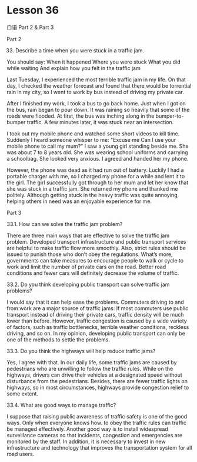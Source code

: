 # Lesson 36

口语 Part 2 & Part 3

Part 2

33.   Describe a time when you were stuck in a traffic jam. 

You should say:
When it happened
Where you were stuck
What you did while waiting
And explain how you felt in the traffic jam

Last Tuesday, I experienced the most terrible traffic jam in my life. On that day, I checked the weather forecast and found that there would be torrential rain in my city, so I went to work by bus instead of driving my private car.

After I finished my work, I took a bus to go back home. Just when I got on the bus, rain began to pour down. It was raining so heavily that some of the roads were flooded. At first, the bus was inching along in the bumper-to-bumper traffic. A few minutes later, it was stuck near an intersection.

I took out my mobile phone and watched some short videos to kill time. Suddenly I heard someone whisper to me: "Excuse me Can I use your mobile phone to call my mum?" I saw a young girl standing beside me. She was about 7 to 8 years old. She was wearing school uniforms and carrying a schoolbag. She looked very anxious. I agreed and handed her my phone.

However, the phone was dead as it had run out of battery. Luckily I had a portable charger with me, so I charged my phone for a while and lent it to the girl. The girl successfully got through to her mum and let her know that she was stuck in a traffic jam. She returned my phone and thanked me politely. Although getting stuck in the heavy traffic was quite annoying, helping others in need was an enjoyable experience for me.

Part 3

33.1. How can we solve the traffic jam problem?

There are three main ways that are effective to solve the traffic jam problem. Developed transport infrastructure and public transport services are helpful to make traffic flow more smoothly. Also, strict rules should be issued to punish those who don’t obey the regulations. What’s more, governments can take measures to encourage people to walk or cycle to work and limit the number of private cars on the road. Better road conditions and fewer cars will definitely decrease the volume of traffic.

33.2. Do you think developing public transport can solve traffic jam problems?

I would say that it can help ease the problems. Commuters driving to and from work are a major source of traffic jams: If most commuters use public transport instead of driving their private cars, traffic density will be much lower than before. However, traffic congestion is caused by a wide variety of factors, such as traffic bottlenecks, terrible weather conditions, reckless driving, and so on. In my opinion, developing public transport can only be one of the methods to settle the problems.

33.3. Do you think the highways will help reduce traffic jams?

Yes, I agree with that. In our daily life, some traffic jams are caused by pedestrians who are unwilling to follow the traffic rules. While on the highways, drivers can drive their vehicles at a designated speed without disturbance from the pedestrians. Besides, there are fewer traffic lights on highways, so in most circumstances, highways provide congestion relief to some extent.

33.4. What are good ways to manage traffic?

I suppose that raising public awareness of traffic safety is one of the good ways. Only when everyone knows how. to obey the traffic rules can traffic be managed effectively. Another good way is to install widespread surveillance cameras so that incidents, congestion and emergencies are monitored by the staff. In addition, it is necessary to invest in new infrastructure and technology that improves the transportation system for all road users.
